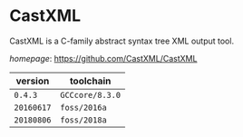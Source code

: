 # CastXML

CastXML is a C-family abstract syntax tree XML output tool.

*homepage*: <https://github.com/CastXML/CastXML>

version | toolchain
--------|----------
``0.4.3`` | ``GCCcore/8.3.0``
``20160617`` | ``foss/2016a``
``20180806`` | ``foss/2018a``
